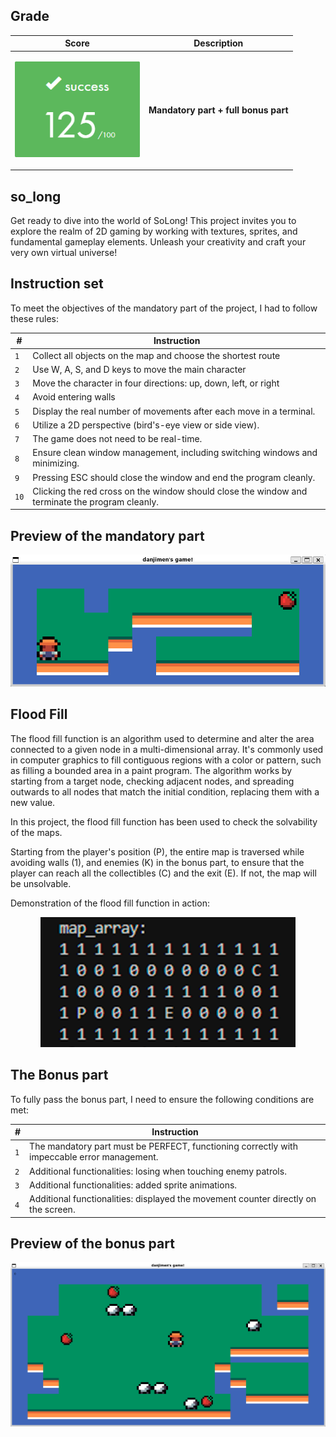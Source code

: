 ## Grade

| **Score**           | **Description**     |
|-----------------------|---------------|
| <p align="center"><img width="200px" alt="170px" src="https://github.com/BishopVK/Cursus-42Madrid/blob/main/lvl2/so_long/img/Score_125.png"></p> | **Mandatory part + full bonus part**   |


## so_long

Get ready to dive into the world of SoLong! This project invites you to explore the realm of 2D gaming by working with textures, sprites, and fundamental gameplay elements. Unleash your creativity and craft your very own virtual universe!


## Instruction set

To meet the objectives of the mandatory part of the project, I had to follow these rules:

| **#** | **Instruction**                                                                                 |
| ----- | ----------------------------------------------------------------------------------------------- |
|  `1`  | Collect all objects on the map and choose the shortest route                                    |
|  `2`  | Use W, A, S, and D keys to move the main character                                              |
|  `3`  | Move the character in four directions: up, down, left, or right                                 |
|  `4`  | Avoid entering walls                                                                            |
|  `5`  | Display the real number of movements after each move in a terminal.                             |
|  `6`  | Utilize a 2D perspective (bird's-eye view or side view).                                        |
|  `7`  | The game does not need to be real-time.                                                         |
|  `8`  | Ensure clean window management, including switching windows and minimizing.                     |
|  `9`  | Pressing ESC should close the window and end the program cleanly.                               |
|  `10` | Clicking the red cross on the window should close the window and terminate the program cleanly. |


## Preview of the mandatory part

<p align="center">
<img src="https://github.com/BishopVK/Cursus-42Madrid/blob/main/lvl2/so_long/img/map_mandatory.gif">
</p>


## Flood Fill

<p>The flood fill function is an algorithm used to determine and alter the area connected to a given node in a multi-dimensional array. It's commonly used in computer graphics to fill contiguous regions with a color or pattern, such as filling a bounded area in a paint program. The algorithm works by starting from a target node, checking adjacent nodes, and spreading outwards to all nodes that match the initial condition, replacing them with a new value.</p>

<p>In this project, the flood fill function has been used to check the solvability of the maps.</p>
<p>Starting from the player's position (P), the entire map is traversed while avoiding walls (1), and enemies (K) in the bonus part, to ensure that the player can reach all the collectibles (C) and the exit (E). If not, the map will be unsolvable.</p>

<p>Demonstration of the flood fill function in action:</p>
<p align="center">
<img src="https://github.com/BishopVK/Cursus-42Madrid/blob/main/lvl2/so_long/img/Flood_fill.gif">
</p>


## The Bonus part

<p>To fully pass the bonus part, I need to ensure the following conditions are met:</p>

| **#** | **Instruction**                                                                             |
| ----- | ------------------------------------------------------------------------------------------- |
|  `1`  | The mandatory part must be PERFECT, functioning correctly with impeccable error management. |
|  `2`  | Additional functionalities: losing when touching enemy patrols.                             |
|  `3`  | Additional functionalities: added sprite animations.                                        |
|  `4`  | Additional functionalities: displayed the movement counter directly on the screen.          |


## Preview of the bonus part

<p align="center">
<img src="https://github.com/BishopVK/Cursus-42Madrid/blob/main/lvl2/so_long/img/map_bonus.gif">
</p>

<!--

## Grade
<p align="center">
<img width="210" alt="125" src="https://github.com/JZJavier/42/assets/76801285/9b5924a8-8876-4bce-b783-1e6b5da93252">
</p>
-->
